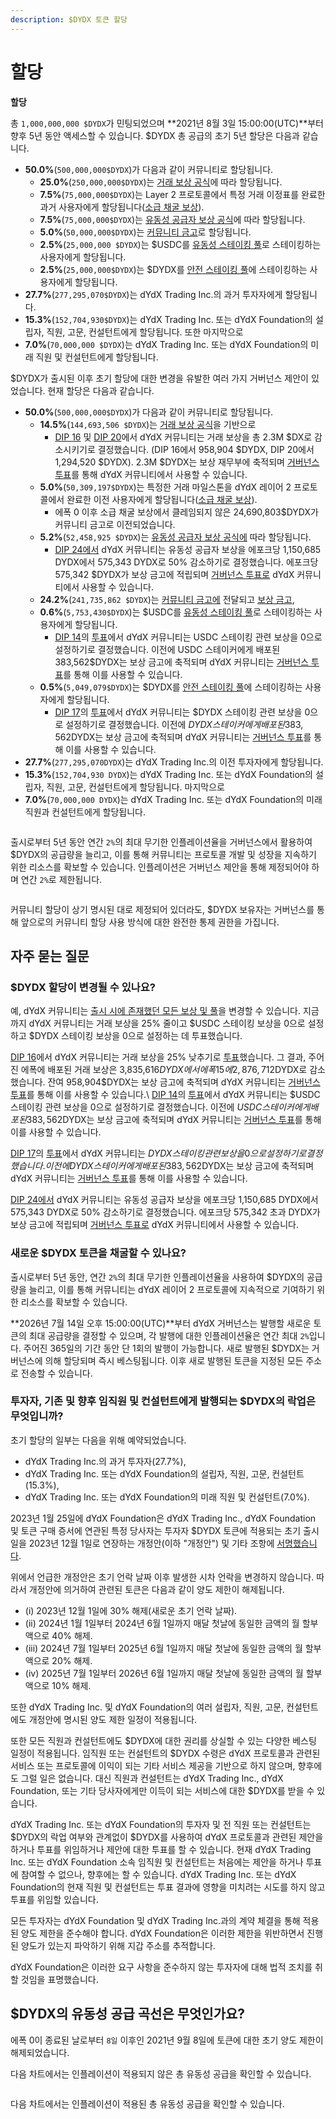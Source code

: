 ```yaml
---
description: $DYDX 토큰 할당
---
```


# 할당

**할당**

총 `1,000,000,000 $DYDX`가 민팅되었으며 **2021년 8월 3일 15:00:00(UTC)**부터 향후 5년 동안 액세스할 수 있습니다. $DYDX 총 공급의 초기 5년 할당은 다음과 같습니다.

* **50.0%**(`500,000,000$DYDX`)가 다음과 같이 커뮤니티로 할당됩니다.
  * **25.0%**(`250,000,000$DYDX`)는 [거래 보상 공식](https://docs.dydx.community/dydx-governance/rewards/trading-rewards)에 따라 할당됩니다.
  * **7.5%**(`75,000,000$DYDX`)는 Layer 2 프로토콜에서 특정 거래 이정표를 완료한 과거 사용자에게 할당됩니다([소급 채굴 보상](https://docs.dydx.community/dydx-governance/rewards/retroactive-mining-rewards)).
  * **7.5%**(`75,000,000$DYDX`)는 [유동성 공급자 보상 공식](https://docs.dydx.community/dydx-governance/rewards/liquidity-provider-rewards)에 따라 할당됩니다.
  * **5.0%**(`50,000,000$DYDX`)는 [커뮤니티 금고](https://docs.dydx.community/dydx-governance/start-here/community-treasury/)로 할당됩니다.
  * **2.5%**(`25,000,000 $DYDX`)는 $USDC를 [유동성 스테이킹 풀](https://docs.dydx.community/dydx-governance/staking-pools/liquidity-staking-pool)로 스테이킹하는 사용자에게 할당됩니다.
  * **2.5%**(`25,000,000$DYDX`)는 $DYDX를 [안전 스테이킹 풀](https://docs.dydx.community/dydx-governance/staking-pools/safety-staking-pool)에 스테이킹하는 사용자에게 할당됩니다.
* **27.7%**(`277,295,070$DYDX`)는 dYdX Trading Inc.의 과거 투자자에게 할당됩니다.
* **15.3%**(`152,704,930$DYDX`)는 dYdX Trading Inc. 또는 dYdX Foundation의 설립자, 직원, 고문, 컨설턴트에게 할당됩니다. 또한 마지막으로
* **7.0%**(`70,000,000 $DYDX`)는 dYdX Trading Inc. 또는 dYdX Foundation의 미래 직원 및 컨설턴트에게 할당됩니다.

$DYDX가 출시된 이후 초기 할당에 대한 변경을 유발한 여러 가지 거버넌스 제안이 있었습니다. 현재 할당은 다음과 같습니다.

* **50.0%**(`500,000,000$DYDX`)가 다음과 같이 커뮤니티로 할당됩니다.
  * **14.5%**(`144,693,506 $DYDX`)는 [거래 보상 공식](https://docs.dydx.community/dydx-governance/rewards/trading-rewards)을 기반으로
    * [DIP 16](https://github.com/dydxfoundation/dip/blob/master/content/dips/DIP-16.md) 및 [DIP 20](https://dydx.community/dashboard/proposal/11)에서 dYdX 커뮤니티는 거래 보상을 총 2.3M $DX로 감소시키기로 결정했습니다. (DIP 16에서 958,904 $DYDX, DIP 20에서 1,294,520 $DYDX). 2.3M $DYDX는 보상 재무부에 축적되며 [거버넌스 투표](https://docs.dydx.community/dydx-governance/voting-and-governance/governance-parameters)를 통해 dYdX 커뮤니티에서 사용할 수 있습니다.
  * **5.0%**(`50,309,197$DYDX`)는 특정한 거래 마일스톤을 dYdX 레이어 2 프로토콜에서 완료한 이전 사용자에게 할당됩니다([소급 채굴 보상](../rewards/retroactive-mining-rewards.md)).
    * 에폭 0 이후 소급 채굴 보상에서 클레임되지 않은 24,690,803$DYDX가 커뮤니티 금고로 이전되었습니다.
  * **5.2%**(`52,458,925 $DYDX`)는 [유동성 공급자 보상 공식에](https://docs.dydx.community/dydx-governance/rewards/liquidity-provider-rewards) 따라 할당됩니다.
    * [DIP 24에서](https://github.com/dydxfoundation/dip/blob/master/content/dips/DIP-24.md) dYdX 커뮤니티는 유동성 공급자 보상을 에포크당 1,150,685 DYDX에서    575,343 DYDX로 50% 감소하기로 결정했습니다. 에포크당 575,342 $DYDX가 보상 금고에 적립되며 [거버넌스 투표로](https://docs.dydx.community/dydx-governance/voting-and-governance/governance-parameters) dYdX 커뮤니티에서 사용할 수 있습니다.
  * **24.2%**(`241,735,862 $DYDX`)는 [커뮤니티 금고에](https://docs.dydx.community/dydx-governance/start-here/community-treasury/) 전달되고 [보상 금고](https://docs.dydx.community/dydx-governance/start-here/rewards-treasury),
  * **0.6%**(`5,753,430$DYDX`)는 $USDC를 [유동성 스테이킹 풀](https://docs.dydx.community/dydx-governance/staking-pools/liquidity-staking-pool)로 스테이킹하는 사용자에게 할당됩니다.
    * [DIP 14](https://github.com/dydxfoundation/dip/blob/master/content/dips/DIP-14.md)의 [투표](https://dydx.community/dashboard/proposal/7)에서 dYdX 커뮤니티는 USDC 스테이킹 관련 보상을 0으로 설정하기로 결정했습니다. 이전에 USDC 스테이커에게 배포된 383,562$DYDX는 보상 금고에 축적되며 dYdX 커뮤니티는 [거버넌스 투표](https://docs.dydx.community/dydx-governance/voting-and-governance/governance-parameters)를 통해 이를 사용할 수 있습니다.
  * **0.5%**(`5,049,079$DYDX`)는 $DYDX를 [안전 스테이킹 풀](https://docs.dydx.community/dydx-governance/staking-pools/safety-staking-pool)에 스테이킹하는 사용자에게 할당됩니다.
    * [DIP 17](https://github.com/dydxfoundation/dip/blob/master/content/dips/DIP-17.md)의 [투표](https://dydx.community/dashboard/proposal/9)에서 dYdX 커뮤니티는 $DYDX 스테이킹 관련 보상을 0으로 설정하기로 결정했습니다. 이전에 $DYDX 스테이커에게 배포된 383,562$DYDX는 보상 금고에 축적되며 dYdX 커뮤니티는 [거버넌스 투표](https://docs.dydx.community/dydx-governance/voting-and-governance/governance-parameters)를 통해 이를 사용할 수 있습니다.
* **27.7%**(`277,295,070DYDX`)는 dYdX Trading Inc.의 이전 투자자에게 할당됩니다.
* **15.3%**(`152,704,930 DYDX`)는 dYdX Trading Inc. 또는 dYdX Foundation의 설립자, 직원, 고문, 컨설턴트에게 할당됩니다. 마지막으로
* **7.0%**(`70,000,000 DYDX`)는 dYdX Trading Inc. 또는 dYdX Foundation의 미래 직원과 컨설턴트에게 할당됩니다.

<figure><img src="../.gitbook/assets/Screenshot 2023-03-15 at 6.04.13 PM.png" alt=""><figcaption></figcaption></figure>

출시로부터 5년 동안 연간 `2%`의 최대 무기한 인플레이션율을 거버넌스에서 활용하여 $DYDX의 공급량을 늘리고, 이를 통해 커뮤니티는 프로토콜 개발 및 성장을 지속하기 위한 리소스를 확보할 수 있습니다. 인플레이션은 거버넌스 제안을 통해 제정되어야 하며 연간 `2%`로 제한됩니다.

<figure><img src="../.gitbook/assets/Screenshot 2023-03-15 at 6.04.07 PM.png" alt=""><figcaption></figcaption></figure>

커뮤니티 할당이 상기 명시된 대로 제정되어 있더라도, $DYDX 보유자는 거버넌스를 통해 앞으로의 커뮤니티 할당 사용 방식에 대한 완전한 통제 권한을 가집니다.

## **자주 묻는 질문**

### $DYDX 할당이 변경될 수 있나요?

예, dYdX 커뮤니티는 [출시 시에 존재했던 모든 보상 및 풀](../voting-and-governance/governance-parameters.md)을 변경할 수 있습니다. 지금까지 dYdX 커뮤니티는 거래 보상을 25% 줄이고 $USDC 스테이킹 보상을 0으로 설정하고 $DYDX 스테이킹 보상을 0으로 설정하는 데 투표했습니다.

[DIP 16](https://github.com/dydxfoundation/dip/blob/master/content/dips/DIP-16.md)에서 dYdX 커뮤니티는 거래 보상을 25% 낮추기로 [투표](https://dydx.community/dashboard/proposal/8)했습니다. 그 결과, 주어진 에폭에 배포된 거래 보상은 3,835,616$DYDX에서 에폭 15에 2,876,712$DYDX로 감소했습니다. 잔여 958,904$DYDX는 보상 금고에 축적되며 dYdX 커뮤니티는 [거버넌스 투표](https://docs.dydx.community/dydx-governance/voting-and-governance/governance-parameters)를 통해 이를 사용할 수 있습니다.\\ [DIP 14](https://github.com/dydxfoundation/dip/blob/master/content/dips/DIP-14.md)의 [투표](https://dydx.community/dashboard/proposal/7)에서 dYdX 커뮤니티는 $USDC 스테이킹 관련 보상을 0으로 설정하기로 결정했습니다. 이전에 $USDC 스테이커에게 배포된 383,562$DYDX는 보상 금고에 축적되며 dYdX 커뮤니티는 [거버넌스 투표](https://docs.dydx.community/dydx-governance/voting-and-governance/governance-parameters)를 통해 이를 사용할 수 있습니다.

[DIP 17](https://github.com/dydxfoundation/dip/blob/master/content/dips/DIP-17.md)의 [투표](https://dydx.community/dashboard/proposal/9)에서 dYdX 커뮤니티는 $DYDX 스테이킹 관련 보상을 0으로 설정하기로 결정했습니다. 이전에 DYDX 스테이커에게 배포된 383,562$DYDX는 보상 금고에 축적되며 dYdX 커뮤니티는 [거버넌스 투표](https://docs.dydx.community/dydx-governance/voting-and-governance/governance-parameters)를 통해 이를 사용할 수 있습니다.

[DIP 24에서](https://github.com/dydxfoundation/dip/blob/master/content/dips/DIP-24.md) dYdX 커뮤니티는 유동성 공급자 보상을 에포크당 1,150,685 DYDX에서 575,343 DYDX로 50% 감소하기로 결정했습니다. 에포크당 575,342 초과 DYDX가 보상 금고에 적립되며 [거버넌스 투표로](https://docs.dydx.community/dydx-governance/voting-and-governance/governance-parameters) dYdX 커뮤니티에서 사용할 수 있습니다.

### **새로운 $DYDX 토큰을 채굴할 수 있나요?**

출시로부터 5년 동안, 연간 `2%`의 최대 무기한 인플레이션율을 사용하여 $DYDX의 공급량을 늘리고, 이를 통해 커뮤니티는 dYdX 레이어 2 프로토콜에 지속적으로 기여하기 위한 리소스를 확보할 수 있습니다.

**2026년 7월 14일 오후 15:00:00(UTC)**부터 dYdX 거버넌스는 발행할 새로운 토큰의 최대 공급량을 결정할 수 있으며, 각 발행에 대한 인플레이션율은 연간 최대 `2%`입니다. 주어진 365일의 기간 동안 단 1회의 발행이 가능합니다. 새로 발행된 $DYDX는 거버넌스에 의해 할당되며 즉시 베스팅됩니다. 이후 새로 발행된 토큰을 지정된 모든 주소로 전송할 수 있습니다.

### **투자자, 기존 및 향후 임직원 및 컨설턴트에게 발행되는 $DYDX의 락업은 무엇입니까?**

초기 할당의 일부는 다음을 위해 예약되었습니다.

* dYdX Trading Inc.의 과거 투자자(27.7%),
* dYdX Trading Inc. 또는 dYdX Foundation의 설립자, 직원, 고문, 컨설턴트(15.3%),
* dYdX Trading Inc. 또는 dYdX Foundation의 미래 직원 및 컨설턴트(7.0%).

2023년 1월 25일에 dYdX Foundation은 dYdX Trading Inc., dYdX Foundation 및 토큰 구매 증서에 연관된 특정 당사자는 투자자 $DYDX 토큰에 적용되는 초기 출시일을 2023년 12월 1일로 연장하는 개정안(이하 "개정안") 및 기타 조항에 [서명했습니다](https://dydx.foundation/blog/lock-up-extension).

위에서 언급한 개정안은 초기 언락 날짜 이후 발생한 시차 언락을 변경하지 않습니다. 따라서 개정안에 의거하여 관련된 토큰은 다음과 같이 양도 제한이 해제됩니다.

* (i) 2023년 12월 1일에 30% 해제(새로운 초기 언락 날짜).
* (ii) 2024년 1월 1일부터 2024년 6월 1일까지 매달 첫날에 동일한 금액의 월 할부액으로 40% 해제.
* (iii) 2024년 7월 1일부터 2025년 6월 1일까지 매달 첫날에 동일한 금액의 월 할부액으로 20% 해제.
* (iv) 2025년 7월 1일부터 2026년 6월 1일까지 매달 첫날에 동일한 금액의 월 할부액으로 10% 해제.

또한 dYdX Trading Inc. 및 dYdX Foundation의 여러 설립자, 직원, 고문, 컨설턴트에도 개정안에 명시된 양도 제한 일정이 적용됩니다.

또한 모든 직원과 컨설턴트에도 $DYDX에 대한 권리를 상실할 수 있는 다양한 베스팅 일정이 적용됩니다. 임직원 또는 컨설턴트의 $DYDX 수령은 dYdX 프로토콜과 관련된 서비스 또는 프로토콜에 이익이 되는 기타 서비스 제공을 기반으로 하지 않으며, 향후에도 그럴 일은 없습니다. 대신 직원과 컨설턴트는 dYdX Trading Inc., dYdX Foundation, 또는 기타 당사자에게만 이득이 되는 서비스에 대한 $DYDX를 받을 수 있습니다.

dYdX Trading Inc. 또는 dYdX Foundation의 투자자 및 전 직원 또는 컨설턴트는 $DYDX의 락업 여부와 관계없이 $DYDX를 사용하여 dYdX 프로토콜과 관련된 제안을 하거나 투표를 위임하거나 제안에 대한 투표를 할 수 있습니다. 현재 dYdX Trading Inc. 또는 dYdX Foundation 소속 임직원 및 컨설턴트는 처음에는 제안을 하거나 투표에 참여할 수 없으나, 향후에는 할 수 있습니다. dYdX Trading Inc. 또는 dYdX Foundation의 현재 직원 및 컨설턴트는 투표 결과에 영향을 미치려는 시도를 하지 않고 투표를 위임할 있습니다.

모든 투자자는 dYdX Foundation 및 dYdX Trading Inc.과의 계약 체결을 통해 적용된 양도 제한을 준수해야 합니다. dYdX Foundation은 이러한 제한을 위반하면서 진행된 양도가 있는지 파악하기 위해 지갑 주소를 추적합니다.

dYdX Foundation은 이러한 요구 사항을 준수하지 않는 투자자에 대해 법적 조치를 취할 것임을 표명했습니다.

## $DYDX의 유동성 공급 곡선은 무엇인가요?

에폭 0이 종료된 날로부터 `8일` 이후인 2021년 9월 8일에 토큰에 대한 초기 양도 제한이 해제되었습니다.

다음 차트에서는 인플레이션이 적용되지 않은 총 유동성 공급을 확인할 수 있습니다.

<figure><img src="../.gitbook/assets/liquid-supply-total-issuance.png" alt=""><figcaption></figcaption></figure>

다음 차트에서는 인플레이션이 적용된 총 유동성 공급을 확인할 수 있습니다.

<figure><img src="../.gitbook/assets/liquid-supply-total issuance-2%-inflation.png" alt=""><figcaption></figcaption></figure>
